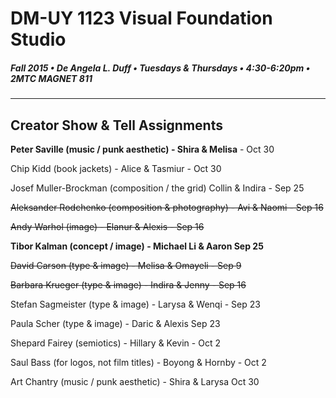# DM-UY 1123 Visual Foundation Studio
##### Fall 2015 • De Angela L. Duff • Tuesdays & Thursdays • 4:30-6:20pm • 2MTC MAGNET 811 
---

## Creator Show & Tell Assignments

**Peter Saville (music / punk aesthetic) - Shira & Melisa** - Oct 30

Chip Kidd (book jackets) - Alice & Tasmiur - Oct 30

Josef Muller-Brockman (composition / the grid) Collin & Indira - Sep 25

~~Aleksander Rodchenko (composition & photography) - Avi & Naomi - Sep 16~~

~~Andy Warhol (image) - Elanur & Alexis - Sep 16~~

**Tibor Kalman (concept / image) - Michael Li & Aaron Sep 25**

~~David Carson (type & image) - Melisa & Omayeli -  Sep 9~~

~~Barbara Krueger (type & image) - Indira & Jenny - Sep 16~~

Stefan Sagmeister (type & image) - Larysa & Wenqi - Sep 23

Paula Scher (type & image) - Daric & Alexis Sep 23

Shepard Fairey (semiotics) - Hillary & Kevin - Oct 2

Saul Bass (for logos, not film titles) - Boyong & Hornby - Oct 2

Art Chantry (music / punk aesthetic) - Shira & Larysa Oct 30